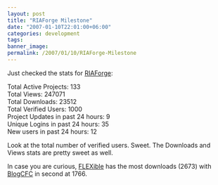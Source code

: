 ```yaml
---
layout: post
title: "RIAForge Milestone"
date: "2007-01-10T22:01:00+06:00"
categories: development 
tags: 
banner_image: 
permalink: /2007/01/10/RIAForge-Milestone
---
```


Just checked the stats for <a href="http://www.riaforge.org">RIAForge</a>:

Total Active Projects: 133<br />
Total Views: 247071<br />
Total Downloads: 23512<br />
Total Verified Users: 1000<br />
Project Updates in past 24 hours: 9<br />
Unique Logins in past 24 hours: 35<br />
New users in past 24 hours: 12<br />

Look at the total number of verified users. Sweet. The Downloads and Views stats are pretty sweet as well.

In case you are curious, <a href="http://flexible.riaforge.org">FLEXible</a> has the most downloads (2673) with <a href="http://blogcfc.riaforge.org">BlogCFC</a> in second at 1766.